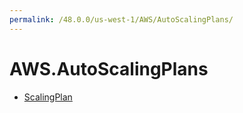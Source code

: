 ```yaml
---
permalink: /48.0.0/us-west-1/AWS/AutoScalingPlans/
---
```


# AWS.AutoScalingPlans



* [ScalingPlan](ScalingPlan.md)